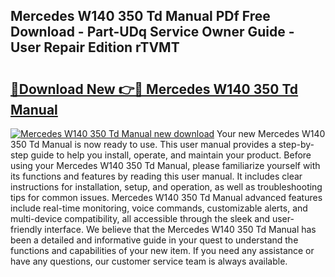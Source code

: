 ## Mercedes W140 350 Td Manual PDf Free Download - Part-UDq Service Owner Guide - User Repair Edition rTVMT

# <h2><a href="http://bc48399.oget.top/?id=Mercedes+W140+350+Td+Manual">🔗Download New 👉🔴 Mercedes W140 350 Td Manual</a></h2>

[![Mercedes W140 350 Td Manual new download](https://i.imgur.com/5g1atiW.png)](http://bc48399.oget.top/?id=Mercedes+W140+350+Td+Manual)
Your new Mercedes W140 350 Td Manual is now ready to use. This user manual provides a step-by-step guide to help you install, operate, and maintain your product. Before using your Mercedes W140 350 Td Manual, please familiarize yourself with its functions and features by reading this user manual. It includes clear instructions for installation, setup, and operation, as well as troubleshooting tips for common issues. Mercedes W140 350 Td Manual advanced features include real-time monitoring, voice commands, customizable alerts, and multi-device compatibility, all accessible through the sleek and user-friendly interface. We believe that the Mercedes W140 350 Td Manual has been a detailed and informative guide in your quest to understand the functions and capabilities of your new item. If you need any assistance or have any questions, our customer service team is always available.
